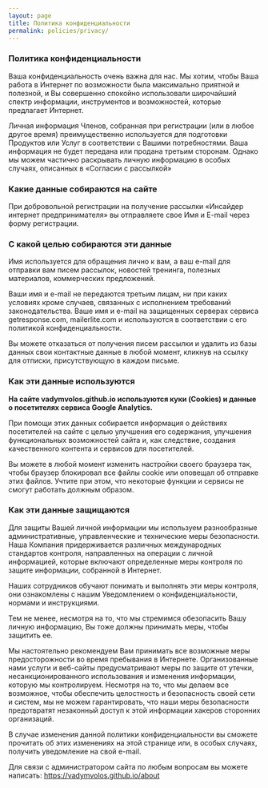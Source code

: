```yaml
---
layout: page
title: Политика конфиденциальности
permalink: policies/privacy/
---
```


<h3>Политика конфиденциальности</h3>

Ваша конфиденциальность очень важна для нас. Мы хотим, чтобы Ваша работа в Интернет по возможности была максимально приятной и полезной, и Вы совершенно спокойно использовали широчайший спектр информации, инструментов и возможностей, которые предлагает Интернет.

Личная информация Членов, собранная при регистрации (или в любое другое время) преимущественно используется для подготовки Продуктов или Услуг в соответствии с Вашими потребностями. Ваша информация не будет передана или продана третьим сторонам. Однако мы можем частично раскрывать личную информацию в особых случаях, описанных в «Согласии с рассылкой»

<h3>Какие данные собираются на сайте</h3>

При добровольной регистрации на получение рассылки «Инсайдер интернет предпринимателя» вы отправляете свое Имя и E-mail через форму регистрации.

<h3>С какой целью собираются эти данные</h3>

Имя используется для обращения лично к вам, а ваш e-mail для отправки вам писем рассылок, новостей тренинга, полезных материалов, коммерческих предложений.

Ваши имя и e-mail не передаются третьим лицам, ни при каких условиях кроме случаев, связанных с исполнением требований законодательства. Ваше имя и e-mail на защищенных серверах сервиса getresponse.com, mailerlite.com и используются в соответствии с его политикой конфиденциальности.

Вы можете отказаться от получения писем рассылки и удалить из базы данных свои контактные данные в любой момент, кликнув на ссылку для отписки, присутствующую в каждом письме.

<h3>Как эти данные используются</h3>

<b>На сайте vadymvolos.github.io используются куки (Cookies) и данные о посетителях сервиса Google Analytics.</b>

При помощи этих данных собирается информация о действиях посетителей на сайте с целью улучшения его содержания, улучшения функциональных возможностей сайта и, как следствие, создания качественного контента и сервисов для посетителей.

Вы можете в любой момент изменить настройки своего браузера так, чтобы браузер блокировал все файлы cookie или оповещал об отправке этих файлов. Учтите при этом, что некоторые функции и сервисы не смогут работать должным образом.

<h3>Как эти данные защищаются</h3>

Для защиты Вашей личной информации мы используем разнообразные административные, управленческие и технические меры безопасности. Наша Компания придерживается различных международных стандартов контроля, направленных на операции с личной информацией, которые включают определенные меры контроля по защите информации, собранной в Интернет.

Наших сотрудников обучают понимать и выполнять эти меры контроля, они ознакомлены с нашим Уведомлением о конфиденциальности, нормами и инструкциями.

Тем не менее, несмотря на то, что мы стремимся обезопасить Вашу личную информацию, Вы тоже должны принимать меры, чтобы защитить ее.

Мы настоятельно рекомендуем Вам принимать все возможные меры предосторожности во время пребывания в Интернете. Организованные нами услуги и веб-сайты предусматривают меры по защите от утечки, несанкционированного использования и изменения информации, которую мы контролируем. Несмотря на то, что мы делаем все возможное, чтобы обеспечить целостность и безопасность своей сети и систем, мы не можем гарантировать, что наши меры безопасности предотвратят незаконный доступ к этой информации хакеров сторонних организаций.

В случае изменения данной политики конфиденциальности вы сможете прочитать об этих изменениях на этой странице или, в особых случаях, получить уведомление на свой e-mail.

Для связи с администратором сайта по любым вопросам вы можете написать: https://vadymvolos.github.io/about
